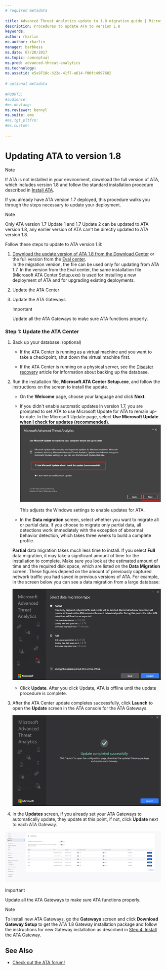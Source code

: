 ```yaml
---
# required metadata

title: Advanced Threat Analytics update to 1.8 migration guide | Microsoft Docs
description: Procedures to update ATA to version 1.8
keywords:
author: rkarlin
ms.author: rkarlin
manager: barbkess
ms.date: 07/20/2017
ms.topic: conceptual
ms.prod: advanced-threat-analytics
ms.technology:
ms.assetid: e5a9718c-b22e-41f7-a614-f00fc4997682

# optional metadata

#ROBOTS:
#audience:
#ms.devlang:
ms.reviewer: bennyl
ms.suite: ems
#ms.tgt_pltfrm:
#ms.custom:

---
```


# Updating ATA to version 1.8

> [!NOTE] 
> If ATA is not installed in your environment, download the full version of ATA, which includes version 1.8 and follow the standard installation procedure described in [Install ATA](install-ata-step1.md).

If you already have ATA version 1.7 deployed, this procedure walks you through the steps necessary to update your deployment.

> [!NOTE] 
>  Only ATA version 1.7 Update 1 and 1.7 Update 2 can be updated to ATA version 1.8, any earlier version of ATA can't be directly updated to ATA version 1.8.

Follow these steps to update to ATA version 1.8:

1.  [Download the update version of ATA 1.8 from the Download Center](https://www.microsoft.com/download/details.aspx?id=55536)  or the full version from the [Eval center](http://www.microsoft.com/evalcenter/evaluate-microsoft-advanced-threat-analytics).<br>
In the migration version, the file can be used only for updating from ATA 1.7. In the version from the Eval center, the same installation file (Microsoft ATA Center Setup.exe) is used for installing a new deployment of ATA and for upgrading existing deployments.

2.  Update the ATA Center

4.  Update the ATA Gateways

    > [!IMPORTANT]
    > Update all the ATA Gateways to make sure ATA functions properly.

### Step 1: Update the ATA Center

1. Back up your database: (optional)

   -   If the ATA Center is running as a virtual machine and you want to take a checkpoint, shut down the virtual machine first.

   -   If the ATA Center is running on a physical server, see the [Disaster recovery](disaster-recovery.md) article for information about backing up the database.

2. Run the installation file, **Microsoft ATA Center Setup.exe**, and follow the instructions on the screen to install the update.

   - On the **Welcome** page, choose your language and click **Next**.

   - If you didn't enable automatic updates in version 1.7, you are prompted to set ATA to use Microsoft Update for ATA to remain up-to-date.  In the Microsoft Update page, select **Use Microsoft Update when I check for updates (recommended)**.
     ![Keep ATA up-to-date image](media/ata_ms_update.png)
     
     This adjusts the Windows settings to enable updates for  ATA. 
    
   - In the **Data migration** screen, select whether you want to migrate all or partial data. If you choose to migrate only partial data, all detections work immediately with the exception of abnormal behavior detection, which takes three weeks to build a complete profile.  
    
   **Partial** data migration takes much less time to install. If you select **Full** data migration, it may take a significant amount of time for the installation to complete. Make sure you look at the estimated amount of time and the required disk space, which are listed on the **Data Migration** screen. These figures depend on the amount of previously captured network traffic you had saved in previous versions of ATA. For example, in the screen below you can see a data migration from a large database:
         
   ![ATA data migration](media/migration-data-migration.png)

   -  Click **Update**. After you click Update, ATA is offline until the update procedure is complete.

3. After the ATA Center update completes successfully, click **Launch** to open the **Update** screen in the ATA console for the ATA Gateways.

   ![Update success screen](media/migration-center-success.png)

4. In the **Updates** screen, if you already set your ATA Gateways to automatically update, they update at this point, if not, click **Update** next to each ATA Gateway.
  
![Update gateways image](media/migration-update-gw.png)

  
> [!IMPORTANT] 
> Update all the ATA Gateways to make sure ATA functions properly.
 
> [!NOTE] 
> To install new ATA Gateways, go the **Gateways** screen and click **Download Gateway Setup** to get the ATA 1.8 Gateway installation package and follow the instructions for new Gateway installation as described in [Step 4. Install the ATA Gateway](install-ata-step4.md).


## See Also

- [Check out the ATA forum!](https://social.technet.microsoft.com/Forums/security/home?forum=mata)
